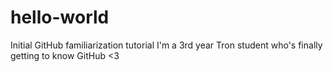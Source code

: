 # hello-world
Initial GitHub familiarization tutorial
I'm a 3rd year Tron student who's finally getting to know GitHub <3
